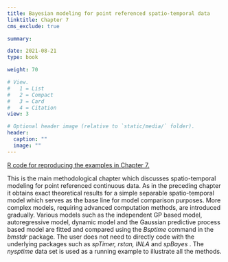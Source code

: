 ```yaml
---
title: Bayesian modeling for point referenced spatio-temporal data
linktitle: Chapter 7
cms_exclude: true

summary: 

date: 2021-08-21
type: book

weight: 70

# View.
#   1 = List
#   2 = Compact
#   3 = Card
#   4 = Citation
view: 3

# Optional header image (relative to `static/media/` folder).
header:
  caption: ""
  image: ""
---
```


<a href="../Rcode/Chapter7.html"> R code for reproducing the examples in Chapter 7. </a>
 
This is the main methodological chapter which discusses spatio-temporal modeling for point referenced continuous  data.
As in the preceding  chapter  it obtains exact theoretical results for a simple separable spatio-temporal model which serves as the
base line for model comparison purposes. More complex models, requiring advanced computation methods,  are introduced gradually.
Various models such as the independent GP based model, autoregressive model, dynamic model and the Gaussian predictive process based model are
fitted and compared using the <i>Bsptime </i> command in the   <i>bmstdr </i> package. The user does not need to directly code with the underlying
packages such as <i>spTimer,  rstan,  INLA </i> and <i>spBayes </i>. The <i>nysptime</i> data set is used as a running example
to illustrate all the methods. 

    


